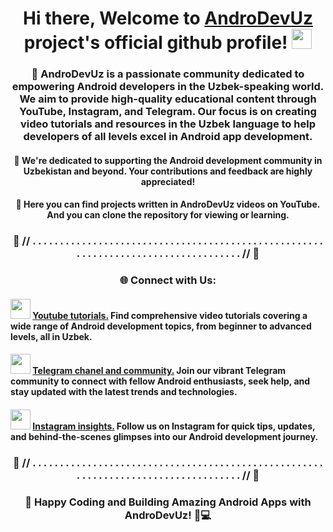 <h1 align="center">Hi there, Welcome to <a href="https://t.me/androDevUzChannel" target="_blank">AndroDevUz</a> project's official github profile!
<img src="https://github.com/blackcater/blackcater/raw/main/images/Hi.gif" height="32"/></h1>
<h3 align="center">🚀 AndroDevUz is a passionate community dedicated to empowering Android developers in the Uzbek-speaking world. We aim to provide high-quality educational content through YouTube, Instagram, and Telegram. Our focus is on creating video tutorials and resources in the Uzbek language to help developers of all levels excel in Android app development.</h3>

<h4 align="center">🙏 We're dedicated to supporting the Android development community in Uzbekistan and beyond. Your contributions and feedback are highly appreciated!</h4>

<h4 align="center">🎯 Here you can find projects written in AndroDevUz videos on YouTube. And you can clone the repository for viewing or learning.</h4>

<h3 align="center"> 📌 // . . . . . . . . . . . . . . . . . . . . . . . . . . . . . . . . . . . . . . . . . . . . . . . . . . . . . . . . . . . . . . . . . . . . . . . . . . . . . . . . . . . // 📌 </h3>

<h3 align="center"> 🌐 Connect with Us: </h3>

<h4> <img src="https://www.iconpacks.net/icons/2/free-youtube-logo-icon-2431-thumb.png" height="32"/>
<a href="https://Youtube.com/@androDevUz" target="_blank">Youtube tutorials.</a> Find comprehensive video tutorials covering a wide range of Android development topics, from beginner to advanced levels, all in Uzbek. </h4> 

<h4> <img src="https://upload.wikimedia.org/wikipedia/commons/thumb/8/83/Telegram_2019_Logo.svg/1200px-Telegram_2019_Logo.svg.png" height="32"/>
<a href="https://t.me/androDevUzChannel" target="_blank">Telegram chanel and community.</a> Join our vibrant Telegram community to connect with fellow Android enthusiasts, seek help, and stay updated with the latest trends and technologies. </h4>
 
<h4> <img src="https://upload.wikimedia.org/wikipedia/commons/thumb/a/a5/Instagram_icon.png/2048px-Instagram_icon.png" height="32"/>
<a href="https://Instagram.com/androdev.uz" target="_blank">Instagram insights.</a> Follow us on Instagram for quick tips, updates, and behind-the-scenes glimpses into our Android development journey. </h4>

<h3 align="center"> 📌 // . . . . . . . . . . . . . . . . . . . . . . . . . . . . . . . . . . . . . . . . . . . . . . . . . . . . . . . . . . . . . . . . . . . . . . . . . . . . . . . . . . . // 📌 </h3>

<h3 align="center"> 🚀 Happy Coding and Building Amazing Android Apps with AndroDevUz! 📱💻 </h3>
